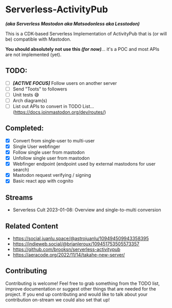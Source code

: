 # Serverless-ActivityPub

***(aka Serverless Mastodon aka Matsodonless aka Lesstodon)***

This is a CDK-based Serverless Implementation of ActivityPub that is (or will be) compatible with Mastodon.

**You should absolutely not use this *(for now)***... it's a POC and most APIs are not implemented (yet).

## TODO:

- [ ] ***[ACTIVE FOCUS]*** Follow users on another server
- [ ] Send "Toots" to followers
- [ ] Unit tests 😅
- [ ] Arch diagram(s)
- [ ] List out APIs to convert in TODO List... (https://docs.joinmastodon.org/dev/routes/)

## Completed:
- [x] Convert from single-user to multi-user
- [x] Single User webfinger
- [x] Follow single user from mastodon
- [x] Unfollow single user from mastodon
- [x] Webfinger endpoint (endpoint used by external mastodons for user search)
- [x] Mastodon request verifying / signing
- [x] Basic react app with cognito

## Streams

- Serverless Cult 2023-01-08: Overview and single-to-multi conversion

## Related Content

- https://social.juanlu.space/@astrojuanlu/109494509943358395
- https://indieweb.social/@brianleroux/109451753505573357
- https://github.com/brooksn/serverless-activitypub
- https://aeracode.org/2022/11/14/takahe-new-server/

## Contributing

Contributing is welcome!  Feel free to grab something from the TODO list, improve documentation or suggest other things that are needed for the project.  If you end up contributing and would like to talk about your contribution on-stream we could also set that up!